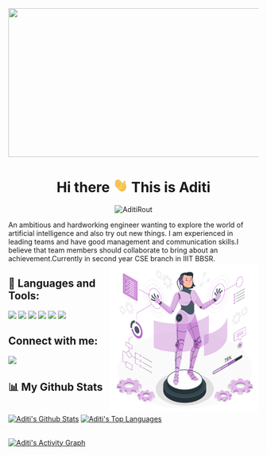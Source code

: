 <img src="https://media.giphy.com/media/xTiTnxpQ3ghPiB2Hp6/giphy.gif?cid=ecf05e47zy1uijq4hr1a1gjhrwizagfg18n6ygo6nvl71cyq&rid=giphy.gif&ct=g" width="1050" height="300" />
<h1 align="center">Hi there <img src="https://raw.githubusercontent.com/ABSphreak/ABSphreak/master/gifs/Hi.gif" width="30px"> This is Aditi</h1>
<p align="center"> <img src="https://komarev.com/ghpvc/?username=AditiRout&label=Profile%20views&color=0e75b6&style=flat" alt="AditiRout" /> </p>




<p align="left"> 
An ambitious and hardworking engineer wanting to explore the world of artificial intelligence and also try out new things.
    I am experienced in leading teams and have good management and communication skills.I believe that team members should collaborate to bring about an achievement.Currently in second year CSE branch in IIIT BBSR.

<img align="right" width=300px height=300px alt="side_sticker" src="https://github.com/AditiRout/AditiRout/blob/main/Cyborg.gif" />


## 🚀 Languages and Tools:

<p align="left"> 
    <img src="https://img.icons8.com/color/48/000000/python--v1.png"/>
  <img src="https://img.icons8.com/color/48/000000/c-plus-plus-logo.png"/>
  <img src="https://img.icons8.com/color/48/000000/c-programming.png"/>
  <img src="https://img.icons8.com/color/48/000000/java-coffee-cup-logo--v2.png"/>
    <img src="https://img.icons8.com/fluency/48/000000/opencv.png"/>
    <img src="https://img.icons8.com/ios-glyphs/30/000000/github.png"/>
   
## Connect with me:

<p align="left">

<a href = "https://www.linkedin.com/in/aditi-rout-372525215"><img src="https://img.icons8.com/fluent/48/000000/linkedin.png"/></a>



</p>

  
  ## 📊 My Github Stats

  <br/>
    <a href="https://github.com/AditiRout/github-readme-stats"><img alt="Aditi's Github Stats" src="https://github-readme-stats.vercel.app/api?username=AditiRout&show_icons=true&count_private=true&theme=react&hide_border=true&bg_color=0D1117" /></a>
  <a href="https://github.com/AditiRout/github-readme-stats"><img alt="Aditi's Top Languages" src="https://github-readme-stats.vercel.app/api/top-langs/?username=AditiRout&langs_count=8&count_private=true&layout=compact&theme=react&hide_border=true&bg_color=0D1117" /></a>
  <br/>
  <!--<b>Note:</b> Top languages is only a metric of the languages my public code consists of and doesn't reflect experience or skill level.
  <br/>-->
<br/>

<a href="https://github.com/AditiRout/github-readme-activity-graph"><img alt="Aditi's Activity Graph" src="https://activity-graph.herokuapp.com/graph?username=AditiRout&bg_color=0D1117&color=5BCDEC&line=5BCDEC&point=FFFFFF&hide_border=true" /></a>

<br/>
<br/>
